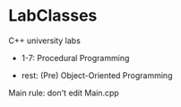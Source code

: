 # LabClasses

C++ university labs 

 - 1-7:   Procedural Programming

 - rest:  (Pre) Object-Oriented Programming

Main rule: don't edit Main.cpp
